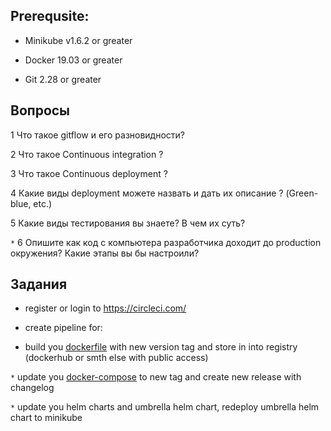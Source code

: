## Prerequsite:

* Minikube v1.6.2 or greater

* Docker 19.03 or greater

* Git 2.28 or greater

## Вопросы

1 Что такое gitflow и его разновидности?

2 Что такое Continuous integration ?

3 Что такое Continuous deployment ?

4 Какие виды deployment можете назвать и дать их описание ? (Green-blue, etc.)

5 Какие виды тестирования вы знаете? В чем их суть?

`*` 6 Опишите как код с компьютера разработчика доходит до production окружения? Какие этапы вы бы настроили?


## Задания

* register or login to https://circleci.com/

* create pipeline for:

 * build you [dockerfile](../02%20-%20dockerfile/Dockerfile) with new version tag and store in into registry (dockerhub or smth else with public access)

 `*` update you [docker-compose](../03%20-%20docker-compose/example/docker-compose.yaml) to new tag and create new release with changelog

 `*` update you helm charts and umbrella helm chart, redeploy umbrella helm chart to minikube

